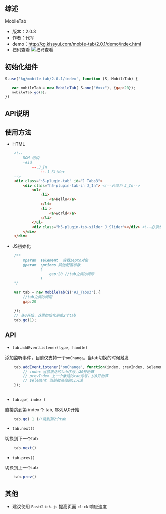 ## 综述

MobileTab

* 版本：2.0.3
* 作者：代军
* demo：<http://kg.kissyui.com/mobile-tab/2.0.1/demo/index.html>
* 扫码查看 ![扫码查看](http://gtms01.alicdn.com/tps/i1/T1Q3Y3FJxbXXb5z8rZ-588-584.jpg_240x240Q90.jpg)

## 初始化组件

```` javascript
S.use('kg/mobile-tab/2.0.1/index', function (S, MobileTab) {
		
   var mobileTab = new MobileTab( S.one("#xxx"), {gap:20});
   mobileTab.go(0);
})

````	
	

## API说明
	
	
## 使用方法


* HTML

```` html
	<!--
		DOM 结构
		-#id
			--.J_In
		    	--.J_Slider	
	-->
	<div class="h5-plugin-tab" id="J_Tabs3">
		<div class="h5-plugin-tab-in J_In"> <!--必须为 J_In-->
			<ul>
				<li>
					<a>Hello</a>
				</li>
				<li >
					<a>world</a>
				</li>
			</ul>
			<div class="h5-plugin-tab-silder J_Slider"></div> <!--必须为 J_Silder-->
		</div>
	</div>
````

* JS初始化

```` javascript
	/**
		@param  $element  容器zepto对象
		@param  options 其他配置参数
				{
					gap:20 //tab之间的间隙
				}
	*/
	
	var tab = new MobileTab($('#J_Tabs3'),{
		//tab之间的间距
		gap:20
		
	});
	// 从0开始，这里初始化到第2个tab
	tab.go(1);
````



## API

* `tab.addEventListener(type, handle)`

添加监听事件，目前仅支持一个`onChange`。当tab切换的时候触发
	
```` javascript
	tab.addEventListener('onChange', function(index, prevIndex, $element){
		// index 当前激活的tab序号,从0开始算
		// prevIndex 上一个激活的tab序号，从0开始算
		// $element 当前被高亮的LI元素
	});
	
````

* `tab.go( index )`

直接跳到第 index 个 tab, 序列从0开始

```` javascript
	tab.go( 1 )//跳到第2个tab
````

* `tab.next()`

切换到下一个tab

```` javascript
	tab.next()
````

* `tab.prev()`

切换到上一个tab

```` javascript
	tab.prev()
````

## 其他
* 建议使用 `FastClick.js` 提高页面 `click` 响应速度


